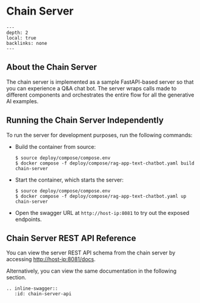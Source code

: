 <!--
  SPDX-FileCopyrightText: Copyright (c) 2023 NVIDIA CORPORATION & AFFILIATES. All rights reserved.
  SPDX-License-Identifier: Apache-2.0

  Licensed under the Apache License, Version 2.0 (the "License");
  you may not use this file except in compliance with the License.
  You may obtain a copy of the License at

  http://www.apache.org/licenses/LICENSE-2.0

  Unless required by applicable law or agreed to in writing, software
  distributed under the License is distributed on an "AS IS" BASIS,
  WITHOUT WARRANTIES OR CONDITIONS OF ANY KIND, either express or implied.
  See the License for the specific language governing permissions and
  limitations under the License.
-->

# Chain Server

```{contents}
---
depth: 2
local: true
backlinks: none
---
```

## About the Chain Server

The chain server is implemented as a sample FastAPI-based server so that you can experience a Q&A chat bot.
The server wraps calls made to different components and orchestrates the entire flow for all the generative AI examples.


## Running the Chain Server Independently

To run the server for development purposes, run the following commands:

- Build the container from source:

  ```console
  $ source deploy/compose/compose.env
  $ docker compose -f deploy/compose/rag-app-text-chatbot.yaml build chain-server
  ```

- Start the container, which starts the server:

  ```console
  $ source deploy/compose/compose.env
  $ docker compose -f deploy/compose/rag-app-text-chatbot.yaml up chain-server
  ```

- Open the swagger URL at ``http://host-ip:8081`` to try out the exposed endpoints.

## Chain Server REST API Reference

You can view the server REST API schema from the chain server by accessing <http://host-ip:8081/docs>.

Alternatively, you can view the same documentation in the following section.

```{eval-rst}
.. inline-swagger::
   :id: chain-server-api
```